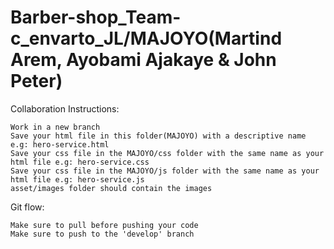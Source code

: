 # Barber-shop_Team-c_envarto_JL/MAJOYO(Martind Arem, Ayobami Ajakaye & John Peter)

Collaboration Instructions:

    Work in a new branch
    Save your html file in this folder(MAJOYO) with a descriptive name e.g: hero-service.html
    Save your css file in the MAJOYO/css folder with the same name as your html file e.g: hero-service.css
    Save your css file in the MAJOYO/js folder with the same name as your html file e.g: hero-service.js
    asset/images folder should contain the images

Git flow:

    Make sure to pull before pushing your code
    Make sure to push to the 'develop' branch
